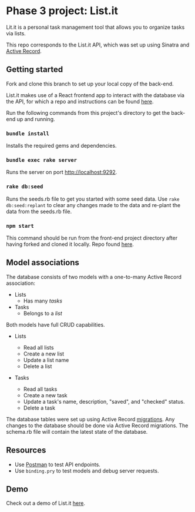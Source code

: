 # Phase 3 project: List.it

Lit.it is a personal task management tool that allows you to organize tasks via lists. 

This repo corresponds to the List.it API, which was set up using Sinatra and [Active Record](https://guides.rubyonrails.org/active_record_basics.html).

## Getting started

Fork and clone this branch to set up your local copy of the back-end.

List.it makes use of a React frontend app to interact with the database via the API, for which a repo and instructions can be found [here](https://github.com/rreymundi/phase-3-project-frontend).

Run the following commands from this project's directory to get the back-end up and running.

### `bundle install`

Installs the required gems and dependencies.

### `bundle exec rake server`

Runs the server on port [http://localhost:9292](http://localhost:9292).

### `rake db:seed`

Runs the seeds.rb file to get you started with some seed data. Use `rake db:seed:replant` to clear any changes made to the data and re-plant the data from the seeds.rb file.

### `npm start`

This command should be run from the front-end project directory after having forked and cloned it locally. Repo found [here](https://github.com/rreymundi/phase-3-project-frontend). 

## Model associations

The database consists of two models with a one-to-many Active Record association:

- Lists
  - Has many *tasks*
- Tasks
  - Belongs to a *list*

Both models have full CRUD capabilities.

- Lists
  - Read all lists
  - Create a new list
  - Update a list name
  - Delete a list

- Tasks
  - Read all tasks
  - Create a new task
  - Update a task's name, description, "saved", and "checked" status.
  - Delete a task

The database tables were set up using Active Record [migrations](https://guides.rubyonrails.org/active_record_migrations.html#using-the-change-method). Any changes to the database should be done via Active Record migrations. The schema.rb file will contain the latest state of the database.

## Resources

- Use [Postman](https://www.postman.com/downloads/) to test API endpoints.
- Use `binding.pry` to test models and debug server requests.

## Demo

Check out a demo of List.it [here](https://youtu.be/xhb5Ozqw3Hk).